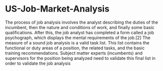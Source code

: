 # US-Job-Market-Analysis

The process of job analysis involves the analyst describing the duties of the incumbent, then the nature and conditions of work, and finally some basic qualifications. After this, the job analyst has completed a form called a job psychograph, which displays the mental requirements of the job.[2] The measure of a sound job analysis is a valid task list. This list contains the functional or duty areas of a position, the related tasks, and the basic training recommendations. Subject matter experts (incumbents) and supervisors for the position being analyzed need to validate this final list in order to validate the job analysis
